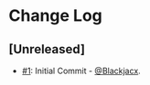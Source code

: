 # Change Log

## [Unreleased]
* [#1](https://github.com/Blackjacx/Columbus/pull/1): Initial Commit - [@Blackjacx](https://github.com/blackjacx).